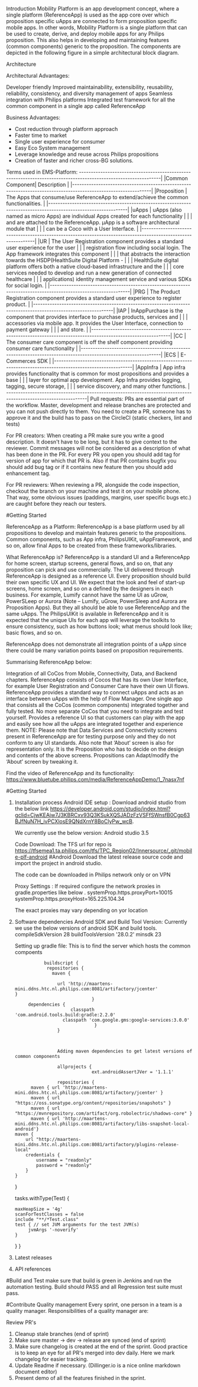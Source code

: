 Introduction
Mobility Platform is an app development concept, where a single platform (ReferenceApp) is used as the app core over which proposition specific uApps are connected to form proposition specific mobile apps.
In other words, Mobility Platform is a single platform that can be used to create, derive, and deploy mobile apps for any Philips proposition. This also helps in developing and maintaining features (common components) generic to the proposition. The components are depicted in the following figure in a simple architectural block diagram.

Architecture

Architectural Advantages:

Developer friendly
Improved maintainability, extensibility, reusability, reliability, consistency, and diversity management of apps
Seamless integration with Philips platforms
Integrated test framework for all the common component in a single app called ReferenceApp


Business Advantages:

* Cost reduction through platform approach
* Faster time to market
* Single user experience for consumer
* Easy Eco System management
* Leverage knowledge and reuse across Philips propositions
* Creation of faster and richer cross-BG solutions.

Terms used in EMS-Platform:
----------------------------------------------------------------------------------------------------------------|
|Common Component| Description                                                                                  |
|---------------------------------------------------------------------------------------------------------------|
|Proposition    | The Apps that consume/use ReferenceApp to extend/achieve the common functionalities.          |
|---------------------------------------------------------------------------------------------------------------|
|uApps          | uApps (also named as micro Apps) are individual Apps created for each functionality           |
|               | and are attached to the ReferenceApp. µApp is a software architectural module that            |
|               | can be a Coco with a User Interface.                                                          |
|---------------------------------------------------------------------------------------------------------------|
|UR             | The User Registration component provides a standard user experience for the user              |
|               | registration flow including social login. The App framework integrates this component         |
|               | that abstracts the interaction towards the HSDP(HealthSuite Digital Platform -                |
|               | HealthSuite digital platform offers both a native cloud-based infrastructure and the          |
|               | core services needed to develop and run a new generation of connected healthcare              |
|               | applications) identity management service and various SDKs for social login.                  |
|---------------------------------------------------------------------------------------------------------------|
|PRG            | The Product Registration component provides a standard user experience to register product.   |
|---------------------------------------------------------------------------------------------------------------|
|IAP            | InAppPurchase is the component that provides interface to purchase products, services and     |
|               | accessories via mobile app. It provides the User Interface, connection to payment gateway     |
|               | and store.                                                                                    |
|---------------------------------------------------------------------------------------------------------------|
|CC             | The consumer care component is off the shelf component providing consumer care functionality  |
|---------------------------------------------------------------------------------------------------------------|
|ECS            | E-Commerces SDK                                                                               |
|---------------------------------------------------------------------------------------------------------------|
|AppInfra       | App infra provides functionality that is common for most propositions and provides a base     |
|               | layer for optimal app development. App Infra provides logging, tagging, secure storage,       |
|               | service discovery, and many other functions.                                                  |
----------------------------------------------------------------------------------------------------------------|
Pull requests:
PRs are essential part of the workflow. Master, development and release branches are protected and you can not push directly to them. You need to create a PR, someone has to approve it and the build has to pass on the CircleCI (static checkers, lint and tests)

For PR creators:
When creating a PR make sure you write a good description. It doesn't have to be long, but it has to give context to the reviewer. Commit messages will not be considered as a description of what has been done in the PR. For every PR you open you should add tag for version of app for which that PR is. Also if that PR contains bugfix you should add bug tag or if it contains new feature then you should add enhancement tag.

For PR reviewers:
When reviewing a PR, alongside the code inspection, checkout the branch on your machine and test it on your mobile phone. That way, some obvious issues (paddings, margins, user specific bugs etc.) are caught before they reach our testers.

#Getting Started

ReferenceApp as a Platform:
ReferenceApp is a base platform used by all propositions to develop and maintain features generic to the propositions. Common components, such as App infra, PhilipsUIKit, uAppFramework, and so on, allow final Apps to be created from these frameworks/libraries.

What ReferenceApp is?
ReferenceApp is a standard UI and a ReferenceApp for home screen, startup screens, general flows, and so on, that any proposition can pick and use commercially. The UI delivered through ReferenceApp is designed as a reference UI. Every proposition should build their own specific UX and UI. We expect that the look and feel of start-up screens, home screen, and so on a defined by the designers in each business. For example, Lumify cannot have the same UI as uGrow, PowerSLeep or Aurora (Note – Lumify, uGrow, PowerSleep and Aurora are Proposition Apps). But they all should be able to use ReferenceApp and the same uApps. The PhilipsUIKit is available in ReferenceApp and it is expected that the unique UIs for each app will leverage the toolkits to ensure consistency, such as how buttons look; what menus should look like; basic flows, and so on.

ReferenceApp does not demonstrate all integration points of a uApp since there could be many variation points based on proposition requirements.

Summarising ReferenceApp below:

Integration of all CoCos from Mobile, Connectivity, Data, and Backend chapters.
ReferenceApp consists of Cocos that has its own User Interface, for example User Registration and Consumer Care have their own UI flows.
ReferenceApp provides a standard way to connect uApps and acts as an interface between uApps with the help of Flow Manager.
One single app that consists all the CoCos (common components) integrated together and fully tested. No more separate CoCos that you need to integrate and test yourself.
Provides a reference UI so that customers can play with the app and easily see how all the uApps are integrated together and experience them.
NOTE: Please note that Data Services and Connectivity screens present in ReferenceApp are for testing purpose only and they do not conform to any UI standards. Also note that ‘About’ screen is also for representation only. It is the Proposition who has to decide on the design and contents of the above screens. Propositions can Adapt/modify the ‘About’ screen by tweaking it.

Find the video of ReferenceApp and its functionality:
https://www.bluetube.philips.com/media/ReferenceAppDemo/1_7nasx7nf

#Getting Started

1.	Installation process
    Android IDE setup : Download android studio from the below link
    https://developer.android.com/studio/index.html?gclid=CjwKEAjw7J3KBRCxv93Q3KSukXQSJADzFzVSFfSWnsfB0Cgp63BJfNuN7H_ivPCXlosE9QNdXrnY8BoClyPw_wcB.

    We currently use the below version: Android studio 3.5

    Code Download:
    The TFS url for repo is https://tfsemea1.ta.philips.com/tfs/TPC_Region02/Innersource/_git/mobile-plf-android #Android Download the latest release source code and import the project in android studio.

    The code can be downloaded in Philips network only or on VPN

    Proxy Settings :
    If required configure the network  proxies in gradle.properties like below .
    systemProp.https.proxyPort=10015
    systemProp.https.proxyHost=165.225.104.34

    The exact proxies may vary depending on yor location

2.	Software dependencies
    Android SDK and Build Tool Version: Currently we use the below versions of android SDK and build tools.
    compileSdkVersion 28
    buildToolsVersion '28.0.2'
    minsdk 23

    Setting up gradle file:
    This is to find the server which hosts the common compoents

                   buildscript {
                    repositories {
                      maven {

                        url 'http://maartens-mini.ddns.htc.nl.philips.com:8081/artifactory/jcenter'                                               }
                                     }
             dependencies {
                             classpath 'com.android.tools.build:gradle:2.2.0'
                          classpath 'com.google.gms:google-services:3.0.0'
                                      }
                        }



                        Adding maven dependencies to get latest versions of common components

                        allprojects {
                                     ext.androidAssertJVer = '1.1.1'

                        repositories {
              maven { url 'http://maartens-mini.ddns.htc.nl.philips.com:8081/artifactory/jcenter' }
              maven { url "https://oss.sonatype.org/content/repositories/snapshots" }
              maven { url "https://mvnrepository.com/artifact/org.robolectric/shadows-core" }
              maven { url 'http://maartens-mini.ddns.htc.nl.philips.com:8081/artifactory/libs-snapshot-local-android'}
        maven {
            url "http://maartens-mini.ddns.htc.nl.philips.com:8081/artifactory/plugins-release-local"
            credentials {
                username = "readonly"
                password = "readonly"
            }
        }
    }

    tasks.withType(Test) {

        maxHeapSize = '4g'
        scanForTestClasses = false
        include "**/*Test.class"
        test { // set JVM arguments for the test JVM(s)
             jvmArgs '-noverify'
        }
    }
}

3.	Latest releases
4.	API references

#Build and Test
make sure that build is green in Jenkins and run the automation testing. Build should PASS and all Regression test suite must pass.

#Contribute
Quality management
Every sprint, one person in a team is a quality manager. Responsibilities of a quality manager are:

Review PR's
1. Cleanup stale branches (end of sprint)
2. Make sure master -> dev -> release are synced (end of sprint)
3. Make sure changelog is created at the end of the sprint. Good practice is to keep an eye for all PR's merged into dev daily. Here we mark changelog for easier tracking.
4. Update Readme if necessary. (Dillinger.io is a nice online markdown document editor)
5. Present demo of all the features finished in the sprint.